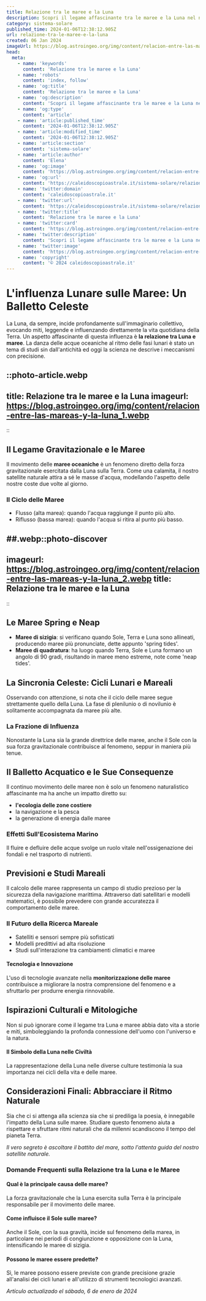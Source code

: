 ```yaml
---
title: Relazione tra le maree e la Luna
description: Scopri il legame affascinante tra le maree e la Luna nel nostro articolo dettagliato. Impara come linfluenza lunare modella i mari.
category: sistema-solare
published_time: 2024-01-06T12:38:12.905Z
url: relazione-tra-le-maree-e-la-luna
created: 06 Jan 2024
imageUrl: https://blog.astroingeo.org/img/content/relacion-entre-las-mareas-y-la-luna_1.webp
head:
  meta:
    - name: 'keywords'
      content: 'Relazione tra le maree e la Luna'
    - name: 'robots'
      content: 'index, follow'
    - name: 'og:title'
      content: 'Relazione tra le maree e la Luna'
    - name: 'og:description'
      content: 'Scopri il legame affascinante tra le maree e la Luna nel nostro articolo dettagliato. Impara come linfluenza lunare modella i mari.'
    - name: 'og:type'
      content: 'article'
    - name: 'article:published_time'
      content: '2024-01-06T12:38:12.905Z'
    - name: 'article:modified_time'
      content: '2024-01-06T12:38:12.905Z'
    - name: 'article:section'
      content: 'sistema-solare'
    - name: 'article:author'
      content: 'Elena'
    - name: 'og:image'
      content: 'https://blog.astroingeo.org/img/content/relacion-entre-las-mareas-y-la-luna_1.webp'
    - name: 'og:url'
      content: 'https://caleidoscopioastrale.it/sistema-solare/relazione-tra-le-maree-e-la-luna'
    - name: 'twitter:domain'
      content: 'caleidoscopioastrale.it'
    - name: 'twitter:url'
      content: 'https://caleidoscopioastrale.it/sistema-solare/relazione-tra-le-maree-e-la-luna'
    - name: 'twitter:title'
      content: 'Relazione tra le maree e la Luna'
    - name: 'twitter:card'
      content: 'https://blog.astroingeo.org/img/content/relacion-entre-las-mareas-y-la-luna_1.webp'
    - name: 'twitter:description'
      content: 'Scopri il legame affascinante tra le maree e la Luna nel nostro articolo dettagliato. Impara come linfluenza lunare modella i mari.'
    - name: 'twitter:image'
      content: 'https://blog.astroingeo.org/img/content/relacion-entre-las-mareas-y-la-luna_1.webp'
    - name: 'copyright'
      content: '© 2024 caleidoscopioastrale.it'
---
```

# L'influenza Lunare sulle Maree: Un Balletto Celeste

La Luna, da sempre, incide profondamente sull'immaginario collettivo, evocando miti, leggende e influenzando direttamente la vita quotidiana della Terra. Un aspetto affascinante di questa influenza è **la relazione tra Luna e maree**. La danza delle acque oceaniche al ritmo delle fasi lunari è stato un tema di studi sin dall'antichità ed oggi la scienza ne descrive i meccanismi con precisione.

::photo-article.webp
---
title: Relazione tra le maree e la Luna
imageurl: https://blog.astroingeo.org/img/content/relacion-entre-las-mareas-y-la-luna_1.webp
---
::

## Il Legame Gravitazionale e le Maree
Il movimento delle **maree oceaniche** è un fenomeno diretto della forza gravitazionale esercitata dalla Luna sulla Terra. Come una calamita, il nostro satellite naturale attira a sé le masse d'acqua, modellando l'aspetto delle nostre coste due volte al giorno.

### Il Ciclo delle Maree
- Flusso (alta marea): quando l'acqua raggiunge il punto più alto.
- Riflusso (bassa marea): quando l'acqua si ritira al punto più basso.

##.webp::photo-discover
---
imageurl: https://blog.astroingeo.org/img/content/relacion-entre-las-mareas-y-la-luna_2.webp
title: Relazione tra le maree e la Luna
---
::

## Le Maree Spring e Neap
- **Maree di sizigia**: si verificano quando Sole, Terra e Luna sono allineati, producendo maree più pronunciate, dette appunto 'spring tides'.
- **Maree di quadratura**: ha luogo quando Terra, Sole e Luna formano un angolo di 90 gradi, risultando in maree meno estreme, note come 'neap tides'.

## La Sincronia Celeste: Cicli Lunari e Mareali
Osservando con attenzione, si nota che il ciclo delle maree segue strettamente quello della Luna. La fase di plenilunio o di novilunio è solitamente accompagnata da maree più alte.

### La Frazione di Influenza
Nonostante la Luna sia la grande direttrice delle maree, anche il Sole con la sua forza gravitazionale contribuisce al fenomeno, seppur in maniera più tenue.

## Il Balletto Acquatico e le Sue Consequenze
Il continuo movimento delle maree non è solo un fenomeno naturalistico affascinante ma ha anche un impatto diretto su:
- **l'ecologia delle zone costiere**
- la navigazione e la pesca
- la generazione di energia dalle maree

### Effetti Sull'Ecosistema Marino
Il fluire e defluire delle acque svolge un ruolo vitale nell'ossigenazione dei fondali e nel trasporto di nutrienti.

## Previsioni e Studi Mareali
Il calcolo delle maree rappresenta un campo di studio prezioso per la sicurezza della navigazione marittima. Attraverso dati satellitari e modelli matematici, è possibile prevedere con grande accuratezza il comportamento delle maree.

### Il Futuro della Ricerca Mareale

- Satelliti e sensori sempre più sofisticati
- Modelli predittivi ad alta risoluzione
- Studi sull'interazione tra cambiamenti climatici e maree

#### Tecnologia e Innovazione
L'uso di tecnologie avanzate nella **monitorizzazione delle maree** contribuisce a migliorare la nostra comprensione del fenomeno e a sfruttarlo per produrre energia rinnovabile.

## Ispirazioni Culturali e Mitologiche
Non si può ignorare come il legame tra Luna e maree abbia dato vita a storie e miti, simboleggiando la profonda connessione dell'uomo con l'universo e la natura.

#### Il Simbolo della Luna nelle Civiltà
La rappresentazione della Luna nelle diverse culture testimonia la sua importanza nei cicli della vita e delle maree.

## Considerazioni Finali: Abbracciare il Ritmo Naturale
Sia che ci si attenga alla scienza sia che si prediliga la poesia, è innegabile l'impatto della Luna sulle maree. Studiare questo fenomeno aiuta a rispettare e sfruttare ritmi naturali che da millenni scandiscono il tempo del pianeta Terra. 

_Il vero segreto è ascoltare il battito del mare, sotto l'attenta guida del nostro satellite naturale._

### Domande Frequenti sulla Relazione tra la Luna e le Maree

#### Qual è la principale causa delle maree?
La forza gravitazionale che la Luna esercita sulla Terra è la principale responsabile per il movimento delle maree.

#### Come influisce il Sole sulle maree?
Anche il Sole, con la sua gravità, incide sul fenomeno della marea, in particolare nei periodi di congiunzione e opposizione con la Luna, intensificando le maree di sizigia.

#### Possono le maree essere predette?
Sì, le maree possono essere previste con grande precisione grazie all'analisi dei cicli lunari e all'utilizzo di strumenti tecnologici avanzati.

_Artículo actualizado el sábado, 6 de enero de 2024_
